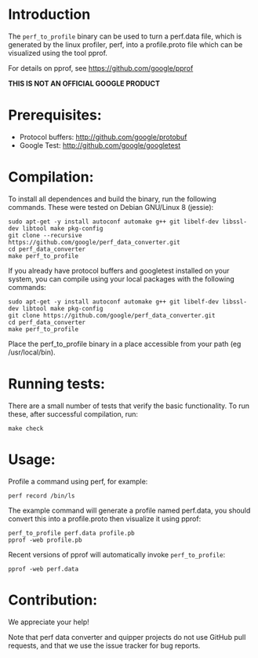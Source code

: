 # Introduction

The `perf_to_profile` binary can be used to turn a perf.data file, which is
generated by the linux profiler, perf, into a profile.proto file which can be
visualized using the tool pprof.

For details on pprof, see https://github.com/google/pprof

**THIS IS NOT AN OFFICIAL GOOGLE PRODUCT**


# Prerequisites:
- Protocol buffers: http://github.com/google/protobuf
- Google Test: http://github.com/google/googletest

# Compilation:
To install all dependences and build the binary, run the following commands.
These were tested on Debian GNU/Linux 8 (jessie):
```
sudo apt-get -y install autoconf automake g++ git libelf-dev libssl-dev libtool make pkg-config
git clone --recursive https://github.com/google/perf_data_converter.git
cd perf_data_converter
make perf_to_profile
```

If you already have protocol buffers and googletest installed on your system,
you can compile using your local packages with the following commands:
```
sudo apt-get -y install autoconf automake g++ git libelf-dev libssl-dev libtool make pkg-config
git clone https://github.com/google/perf_data_converter.git
cd perf_data_converter
make perf_to_profile
```

Place the perf_to_profile binary in a place accessible from your path (eg /usr/local/bin).

# Running tests:
There are a small number of tests that verify the basic functionality.
To run these, after successful compilation, run:
```
make check
```

# Usage:
Profile a command using perf, for example:
```
perf record /bin/ls
```

The example command will generate a profile named perf.data, you
should convert this into a profile.proto then visualize it using
pprof:

```
perf_to_profile perf.data profile.pb
pprof -web profile.pb
```

Recent versions of pprof will automatically invoke `perf_to_profile`:
```
pprof -web perf.data
```

# Contribution:
We appreciate your help!

Note that perf data converter and quipper projects do not use GitHub pull
requests, and that we use the issue tracker for bug reports.
